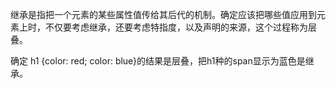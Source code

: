 继承是指把一个元素的某些属性值传给其后代的机制。确定应该把哪些值应用到元素上时，不仅要考虑继承，还要考虑特指度，以及声明的来源，这个过程称为层叠。

确定 h1 {color: red; color: blue}的结果是层叠，把h1种的span显示为蓝色是继承。